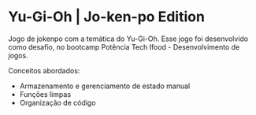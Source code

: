 # Yu-Gi-Oh | Jo-ken-po Edition

Jogo de jokenpo com a temática do Yu-Gi-Oh. Esse jogo foi desenvolvido como desafio, no bootcamp Potência Tech Ifood - Desenvolvimento de jogos.

Conceitos abordados:

* Armazenamento e gerenciamento de estado manual
* Funções limpas
* Organização de código
